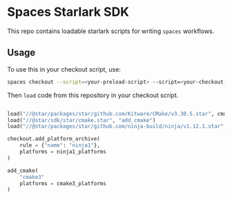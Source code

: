 # Spaces Starlark SDK

This repo contains loadable starlark scripts for writing `spaces` workflows.

## Usage

To use this in your checkout script, use:

```sh
spaces checkout --script=<your-preload-script> --script=<your-checkout-script> --name=<your-workspace-name>
```

Then `load` code from this repository in your checkout script.

```python

load("//@star/packages/star/github.com/Kitware/CMake/v3.30.5.star", cmake3_platforms = "platforms")
load("//@star/sdk/star/cmake.star", "add_cmake")
load("//@star/packages/star/github.com/ninja-build/ninja/v1.12.1.star", ninja1_platforms = "platforms")

checkout.add_platform_archive(
    rule = {"name": "ninja1"},
    platforms = ninja1_platforms
)

add_cmake(
    "cmake3"
    platforms = cmake3_platforms
)
```



